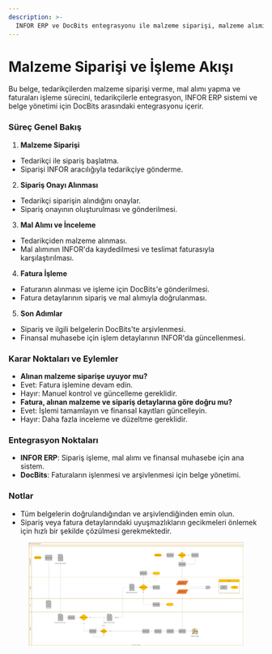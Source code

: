 ```yaml
---
description: >-
  INFOR ERP ve DocBits entegrasyonu ile malzeme siparişi, malzeme alımı ve fatura işleme adımlarını keşfedin. Bir arada etkili tedarikçi ve belge yönetimi.
---
```


# Malzeme Siparişi ve İşleme Akışı

Bu belge, tedarikçilerden malzeme siparişi verme, mal alımı yapma ve faturaları işleme sürecini, tedarikçilerle entegrasyon, INFOR ERP sistemi ve belge yönetimi için DocBits arasındaki entegrasyonu içerir.

### Süreç Genel Bakış

1. **Malzeme Siparişi**
* Tedarikçi ile sipariş başlatma.
* Siparişi INFOR aracılığıyla tedarikçiye gönderme.
2. **Sipariş Onayı Alınması**
* Tedarikçi siparişin alındığını onaylar.
* Sipariş onayının oluşturulması ve gönderilmesi.
3. **Mal Alımı ve İnceleme**
* Tedarikçiden malzeme alınması.
* Mal alımının INFOR'da kaydedilmesi ve teslimat faturasıyla karşılaştırılması.
4. **Fatura İşleme**
* Faturanın alınması ve işleme için DocBits'e gönderilmesi.
* Fatura detaylarının sipariş ve mal alımıyla doğrulanması.
5. **Son Adımlar**
* Sipariş ve ilgili belgelerin DocBits'te arşivlenmesi.
* Finansal muhasebe için işlem detaylarının INFOR'da güncellenmesi.

### Karar Noktaları ve Eylemler

* **Alınan malzeme siparişe uyuyor mu?**
* Evet: Fatura işlemine devam edin.
* Hayır: Manuel kontrol ve güncelleme gereklidir.
* **Fatura, alınan malzeme ve sipariş detaylarına göre doğru mu?**
* Evet: İşlemi tamamlayın ve finansal kayıtları güncelleyin.
* Hayır: Daha fazla inceleme ve düzeltme gereklidir.

### Entegrasyon Noktaları

* **INFOR ERP**: Sipariş işleme, mal alımı ve finansal muhasebe için ana sistem.
* **DocBits**: Faturaların işlenmesi ve arşivlenmesi için belge yönetimi.

### Notlar

* Tüm belgelerin doğrulandığından ve arşivlendiğinden emin olun.
* Sipariş veya fatura detaylarındaki uyuşmazlıkların gecikmeleri önlemek için hızlı bir şekilde çözülmesi gerekmektedir.

<figure><img src="../../.gitbook/assets/embed.svg" alt=""><figcaption></figcaption></figure>
